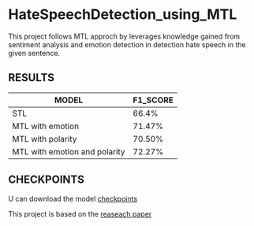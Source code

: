 # HateSpeechDetection_using_MTL

This project follows MTL approch by leverages knowledge gained from sentiment analysis and emotion detection in detection hate speech in the given sentence.

## RESULTS

| MODEL                           | F1_SCORE |
|---------------------------------|----------|
| STL                             | 66.4%   |
| MTL with emotion                | 71.47%  |
| MTL with polarity               | 70.50%  |
| MTL with emotion and polarity   | 72.27%  |

## CHECKPOINTS
U can download the model [checkpoints](https://github.com/mahathibodela/HateSpeechDectection_using_MTL/checkpoints/hateSpeechEmotion.pth)

This project is based on the [reaseach paper](https://ieeexplore.ieee.org/abstract/document/9509436)
